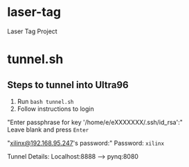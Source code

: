 # laser-tag
Laser Tag Project

# tunnel.sh
## Steps to tunnel into Ultra96
1. Run `bash tunnel.sh`
2. Follow instructions to login

"Enter passphrase for key '/home/e/eXXXXXXX/.ssh/id_rsa':"  
Leave blank and press `Enter`

"xilinx@192.168.95.247's password:"
Password: `xilinx`

Tunnel Details:
Localhost:8888 --> pynq:8080